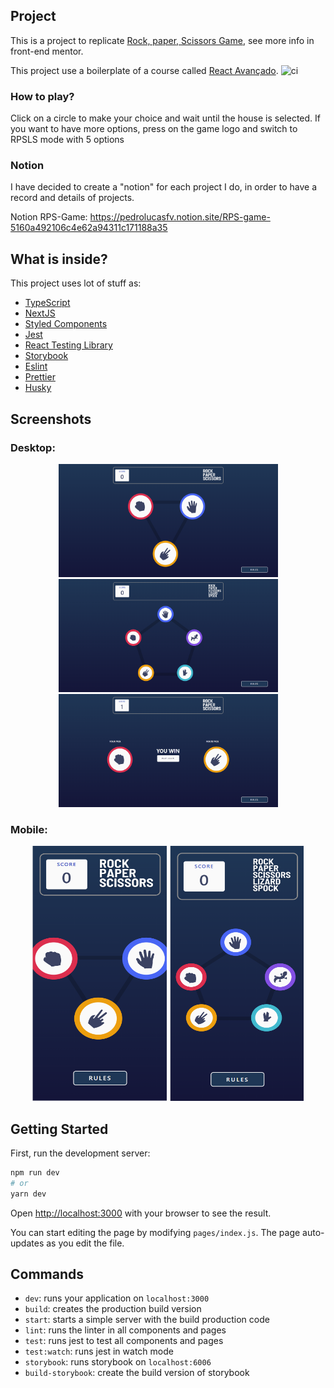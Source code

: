 ## Project

This is a project to replicate [Rock, paper, Scissors Game](https://www.frontendmentor.io/challenges/rock-paper-scissors-game-pTgwgvgH/hub/rock-paper-scissors-game-A7ODI3dgbm), see more info in front-end mentor.

This project use a boilerplate of a course called [React Avançado](https://reactavancado.com.br/).
![ci](https://github.com/React-Avancado/boilerplate/workflows/ci/badge.svg)

### How to play?

Click on a circle to make your choice and wait until the house is selected. If you want to have more options, press on the game logo and switch to RPSLS mode with 5 options

### Notion
I have decided to create a "notion" for each project I do, in order to have a record and details of projects.

Notion RPS-Game: https://pedrolucasfv.notion.site/RPS-game-5160a492106c4e62a94311c171188a35

## What is inside?

This project uses lot of stuff as:

- [TypeScript](https://www.typescriptlang.org/)
- [NextJS](https://nextjs.org/)
- [Styled Components](https://styled-components.com/)
- [Jest](https://jestjs.io/)
- [React Testing Library](https://testing-library.com/docs/react-testing-library/intro)
- [Storybook](https://storybook.js.org/)
- [Eslint](https://eslint.org/)
- [Prettier](https://prettier.io/)
- [Husky](https://github.com/typicode/husky)

## Screenshots

### Desktop:

<p align="center">
    <img width= "351px" height="181px" src="/public/screenshots/rpsDesktop.png">
    <img width= "351px" height="181px" src="/public/screenshots/rpslsDesktop.png">
  <img width= "351px" height="181px" src="/public/screenshots/rpsDesktopResult.png">
</p>

### Mobile:

<p align="center">
    <img width= "215px" height="408px" src="/public/screenshots/rpsMobile.png">
  <img width= "215px" height="408px" src="/public/screenshots/rpslsMobile.png">
</p>

## Getting Started

First, run the development server:

```bash
npm run dev
# or
yarn dev
```

Open [http://localhost:3000](http://localhost:3000) with your browser to see the result.

You can start editing the page by modifying `pages/index.js`. The page auto-updates as you edit the file.

## Commands

- `dev`: runs your application on `localhost:3000`
- `build`: creates the production build version
- `start`: starts a simple server with the build production code
- `lint`: runs the linter in all components and pages
- `test`: runs jest to test all components and pages
- `test:watch`: runs jest in watch mode
- `storybook`: runs storybook on `localhost:6006`
- `build-storybook`: create the build version of storybook

